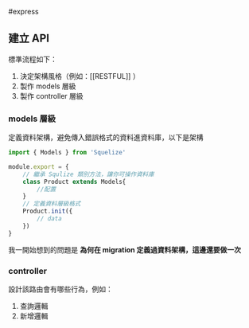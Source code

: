 #express 


## 建立 API

標準流程如下：
1. 決定架構風格（例如：[[RESTFUL]] ）
2. 製作 models 層級
3. 製作 controller 層級

### models 層級

定義資料架構，避免傳入錯誤格式的資料進資料庫，以下是架構


```js
import { Models } from 'Squelize'

module.export = {
	// 繼承 Squlize 類別方法，讓你可操作資料庫
	class Product extends Models{
		//配置
	}
	// 定義資料層級格式	
	Product.init({
		// data
	})
}
```

我一開始想到的問題是 **為何在 migration 定義過資料架構，這邊還要做一次**
### controller

設計該路由會有哪些行為，例如：
1. 查詢邏輯
2. 新增邏輯